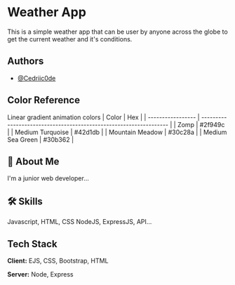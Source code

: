 # Weather App

This is a simple weather app that can be user by anyone across the globe to get the current weather and it's conditions.


## Authors

- [@Cedriic0de](https://www.github.com/Cedriic0de)

## Color Reference
Linear gradient animation colors
| Color             | Hex                                                                |
| ----------------- | ------------------------------------------------------------------ |
| Zomp              |  #2f949c |
| Medium Turquoise  |  #42d1db |
| Mountain Meadow   |  #30c28a |
| Medium Sea Green  |  #30b362 |


## 🚀 About Me
I'm a junior web developer...


## 🛠 Skills
Javascript, HTML, CSS NodeJS, ExpressJS, API...


## Tech Stack

**Client:** EJS, CSS, Bootstrap, HTML

**Server:** Node, Express

